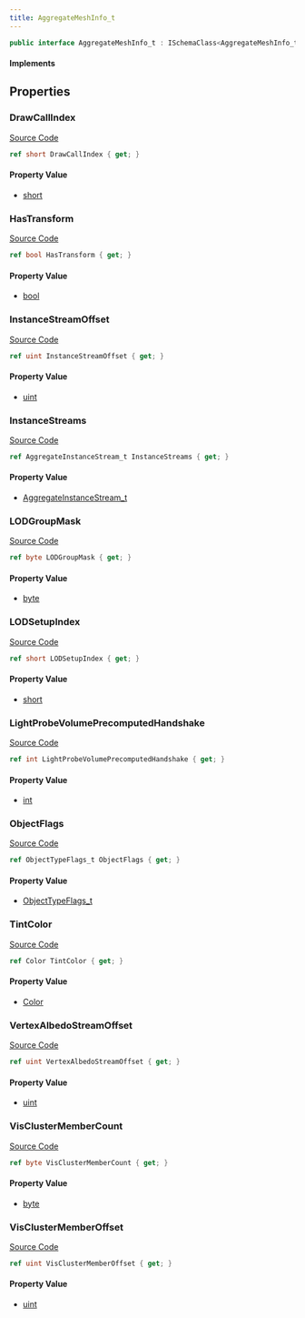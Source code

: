 ```yaml
---
title: AggregateMeshInfo_t
---
```


```csharp
public interface AggregateMeshInfo_t : ISchemaClass<AggregateMeshInfo_t>, ISchemaField, ISchemaClass, INativeHandle
```

#### Implements

## Properties

### DrawCallIndex

[Source Code](https://github.com/swiftly-solution/swiftlys2/blob/beta/managed/src/SwiftlyS2.Generated/Schemas/Interfaces/AggregateMeshInfo_t.cs#L24)

```csharp
ref short DrawCallIndex { get; }
```

#### Property Value

- [short](https://learn.microsoft.com/dotnet/api/system.int16)

### HasTransform

[Source Code](https://github.com/swiftly-solution/swiftlys2/blob/beta/managed/src/SwiftlyS2.Generated/Schemas/Interfaces/AggregateMeshInfo_t.cs#L20)

```csharp
ref bool HasTransform { get; }
```

#### Property Value

- [bool](https://learn.microsoft.com/dotnet/api/system.boolean)

### InstanceStreamOffset

[Source Code](https://github.com/swiftly-solution/swiftlys2/blob/beta/managed/src/SwiftlyS2.Generated/Schemas/Interfaces/AggregateMeshInfo_t.cs#L34)

```csharp
ref uint InstanceStreamOffset { get; }
```

#### Property Value

- [uint](https://learn.microsoft.com/dotnet/api/system.uint32)

### InstanceStreams

[Source Code](https://github.com/swiftly-solution/swiftlys2/blob/beta/managed/src/SwiftlyS2.Generated/Schemas/Interfaces/AggregateMeshInfo_t.cs#L38)

```csharp
ref AggregateInstanceStream_t InstanceStreams { get; }
```

#### Property Value

- [AggregateInstanceStream_t](/docs/api/shared/schemadefinitions/aggregateinstancestream_t)

### LODGroupMask

[Source Code](https://github.com/swiftly-solution/swiftlys2/blob/beta/managed/src/SwiftlyS2.Generated/Schemas/Interfaces/AggregateMeshInfo_t.cs#L22)

```csharp
ref byte LODGroupMask { get; }
```

#### Property Value

- [byte](https://learn.microsoft.com/dotnet/api/system.byte)

### LODSetupIndex

[Source Code](https://github.com/swiftly-solution/swiftlys2/blob/beta/managed/src/SwiftlyS2.Generated/Schemas/Interfaces/AggregateMeshInfo_t.cs#L26)

```csharp
ref short LODSetupIndex { get; }
```

#### Property Value

- [short](https://learn.microsoft.com/dotnet/api/system.int16)

### LightProbeVolumePrecomputedHandshake

[Source Code](https://github.com/swiftly-solution/swiftlys2/blob/beta/managed/src/SwiftlyS2.Generated/Schemas/Interfaces/AggregateMeshInfo_t.cs#L32)

```csharp
ref int LightProbeVolumePrecomputedHandshake { get; }
```

#### Property Value

- [int](https://learn.microsoft.com/dotnet/api/system.int32)

### ObjectFlags

[Source Code](https://github.com/swiftly-solution/swiftlys2/blob/beta/managed/src/SwiftlyS2.Generated/Schemas/Interfaces/AggregateMeshInfo_t.cs#L30)

```csharp
ref ObjectTypeFlags_t ObjectFlags { get; }
```

#### Property Value

- [ObjectTypeFlags_t](/docs/api/shared/schemadefinitions/objecttypeflags_t)

### TintColor

[Source Code](https://github.com/swiftly-solution/swiftlys2/blob/beta/managed/src/SwiftlyS2.Generated/Schemas/Interfaces/AggregateMeshInfo_t.cs#L28)

```csharp
ref Color TintColor { get; }
```

#### Property Value

- [Color](/docs/api/shared/natives/color)

### VertexAlbedoStreamOffset

[Source Code](https://github.com/swiftly-solution/swiftlys2/blob/beta/managed/src/SwiftlyS2.Generated/Schemas/Interfaces/AggregateMeshInfo_t.cs#L36)

```csharp
ref uint VertexAlbedoStreamOffset { get; }
```

#### Property Value

- [uint](https://learn.microsoft.com/dotnet/api/system.uint32)

### VisClusterMemberCount

[Source Code](https://github.com/swiftly-solution/swiftlys2/blob/beta/managed/src/SwiftlyS2.Generated/Schemas/Interfaces/AggregateMeshInfo_t.cs#L18)

```csharp
ref byte VisClusterMemberCount { get; }
```

#### Property Value

- [byte](https://learn.microsoft.com/dotnet/api/system.byte)

### VisClusterMemberOffset

[Source Code](https://github.com/swiftly-solution/swiftlys2/blob/beta/managed/src/SwiftlyS2.Generated/Schemas/Interfaces/AggregateMeshInfo_t.cs#L16)

```csharp
ref uint VisClusterMemberOffset { get; }
```

#### Property Value

- [uint](https://learn.microsoft.com/dotnet/api/system.uint32)

